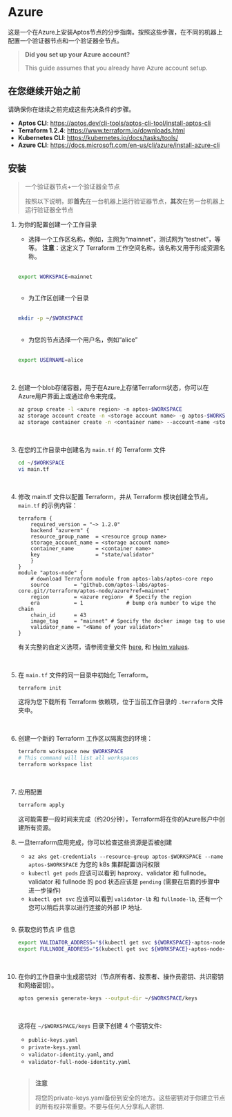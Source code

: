 # Azure

这是一个在Azure上安装Aptos节点的分步指南。按照这些步骤，在不同的机器上配置一个验证器节点和一个验证器全节点。

> **Did you set up your Azure account?**
> 
> This guide assumes that you already have Azure account setup.

## 在您继续开始之前

请确保你在继续之前完成这些先决条件的步骤。

- **Aptos CLI**: https://aptos.dev/cli-tools/aptos-cli-tool/install-aptos-cli
- **Terraform 1.2.4**: https://www.terraform.io/downloads.html
- **Kubernetes CLI**: https://kubernetes.io/docs/tasks/tools/
- **Azure CLI**: https://docs.microsoft.com/en-us/cli/azure/install-azure-cli


## 安装

> 一个验证器节点+一个验证器全节点
> 
> 按照以下说明，即**首先**在一台机器上运行验证器节点，**其次**在另一台机器上运行验证器全节点


1. 为你的配置创建一个工作目录
    </br>
   - 选择一个工作区名称，例如，主网为“mainnet”，测试网为“testnet”，等等。 **注意**：这定义了 Terraform 工作空间名称，该名称又用于形成资源名称。
    </br>

    ```bash
    export WORKSPACE=mainnet
    ```
    </br>
    
   - 为工作区创建一个目录
    </br>
  
    ```bash
    mkdir -p ~/$WORKSPACE
    ```
    </br>

   - 为您的节点选择一个用户名，例如“alice”
    </br>

    ```bash
    export USERNAME=alice
    ```
    </br>

2. 创建一个blob存储容器，用于在Azure上存储Terraform状态，你可以在Azure用户界面上或通过命令来完成。
    </br>
    
    ```bash
    az group create -l <azure region> -n aptos-$WORKSPACE
    az storage account create -n <storage account name> -g aptos-$WORKSPACE -l <azure region> --sku Standard_LRS
    az storage container create -n <container name> --account-name <storage account name> --resource-group aptos-$WORKSPACE
    ```
    </br>

3. 在您的工作目录中创建名为 `main.tf` 的 Terraform 文件
    </br>

    ```bash
    cd ~/$WORKSPACE
    vi main.tf
    ```
    </br>

4. 修改 main.tf 文件以配置 Terraform，并从 Terraform 模块创建全节点。 `main.tf` 的示例内容：
    </br>
    ```
    terraform {
        required_version = "~> 1.2.0"
        backend "azurerm" {
        resource_group_name  = <resource group name>
        storage_account_name = <storage account name>
        container_name       = <container name>
        key                  = "state/validator"
        }
    }
    module "aptos-node" {
        # download Terraform module from aptos-labs/aptos-core repo
        source        = "github.com/aptos-labs/aptos-core.git//terraform/aptos-node/azure?ref=mainnet"
        region        = <azure region>  # Specify the region
        era           = 1              # bump era number to wipe the chain
        chain_id      = 43
        image_tag     = "mainnet" # Specify the docker image tag to use
        validator_name = "<Name of your validator>"
    }
    ```
    
    有关完整的自定义选项，请参阅变量文件 [here](https://github.com/aptos-labs/aptos-core/blob/main/terraform/aptos-node/azure/variables.tf), 和 [Helm values](https://github.com/aptos-labs/aptos-core/blob/main/terraform/helm/aptos-node/values.yaml).
    
    </br>

5. 在 `main.tf` 文件的同一目录中初始化 Terraform。
    </br>
    ```bash
    terraform init
    ```
    这将为您下载所有 Terraform 依赖项，位于当前工作目录的 `.terraform` 文件夹中。

    </br>

6. 创建一个新的 Terraform 工作区以隔离您的环境：
    </br>
    ```bash
    terraform workspace new $WORKSPACE
    # This command will list all workspaces
    terraform workspace list
    ```
    </br>

7. 应用配置
    </br>
    ```bash
    terraform apply
    ```
    这可能需要一段时间来完成（约20分钟），Terraform将在你的Azure账户中创建所有资源。
    </br>

8. 一旦terraform应用完成，你可以检查这些资源是否被创建
    </br>
    - `az aks get-credentials --resource-group aptos-$WORKSPACE --name aptos-$WORKSPACE` 为您的 k8s 集群配置访问权限
    - `kubectl get pods` 应该可以看到 haproxy、validator 和 fullnode。 validator 和 fullnode 的 pod 状态应该是 `pending` (需要在后面的步骤中进一步操作)
    - `kubectl get svc` 应该可以看到 `validator-lb` 和 `fullnode-lb`, 还有一个您可以稍后共享以进行连接的外部 IP 地址.
    </br>

9.  获取您的节点 IP 信息
    </br>
    ```bash
    export VALIDATOR_ADDRESS="$(kubectl get svc ${WORKSPACE}-aptos-node-0-validator-lb --output jsonpath='{.status.loadBalancer.ingress[0].hostname}')"
    export FULLNODE_ADDRESS="$(kubectl get svc ${WORKSPACE}-aptos-node-0-fullnode-lb --output jsonpath='{.status.loadBalancer.ingress[0].hostname}')"
    ```
    </br>

10. 在你的工作目录中生成密钥对（节点所有者、投票者、操作员密钥、共识密钥和网络密钥）。
    </br>

    ```bash
    aptos genesis generate-keys --output-dir ~/$WORKSPACE/keys
    ```
    </br>

    这将在 `~/$WORKSPACE/keys` 目录下创建 4 个密钥文件: 
      - `public-keys.yaml`
      - `private-keys.yaml`
      - `validator-identity.yaml`, and
      - `validator-full-node-identity.yaml`
  
    </br>

    > **注意**
    >
    > 将您的private-keys.yaml备份到安全的地方。这些密钥对于你建立节点的所有权非常重要。不要与任何人分享私人密钥.